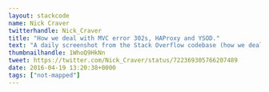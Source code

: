 ```yaml
---
layout: stackcode
name: Nick Craver
twitterhandle: Nick_Craver
title: "How we deal with MVC error 302s, HAProxy and YSOD."
text: "A daily screenshot from the Stack Overflow codebase (how we deal with MVC error 302s, HAProxy and YSOD). "
thumbnailhandle: 1WhoQ9HkNn
tweet: https://twitter.com/Nick_Craver/status/722369305766207489
date: 2016-04-19 13:20:38+0000
tags: ["not-mapped"]
---
```


